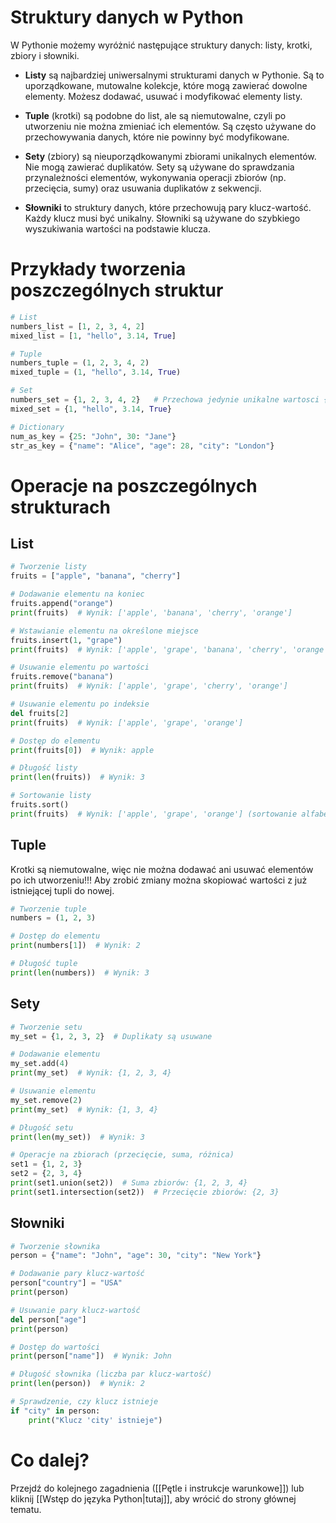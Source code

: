 # Struktury danych w Python

W Pythonie możemy wyróżnić następujące struktury danych: listy, krotki, zbiory i słowniki.

- **Listy** są najbardziej uniwersalnymi strukturami danych w Pythonie. Są to uporządkowane, mutowalne kolekcje, które mogą zawierać dowolne elementy. Możesz dodawać, usuwać i modyfikować elementy listy.

- **Tuple** (krotki) są podobne do list, ale są niemutowalne, czyli po utworzeniu nie można zmieniać ich elementów. Są często używane do przechowywania danych, które nie powinny być modyfikowane.

- **Sety** (zbiory) są nieuporządkowanymi zbiorami unikalnych elementów. Nie mogą zawierać duplikatów. Sety są używane do sprawdzania przynależności elementów, wykonywania operacji zbiorów (np. przecięcia, sumy) oraz usuwania duplikatów z sekwencji.

- **Słowniki** to struktury danych, które przechowują pary klucz-wartość. Każdy klucz musi być unikalny. Słowniki są używane do szybkiego wyszukiwania wartości na podstawie klucza.

# Przykłady tworzenia poszczególnych struktur

```Python
# List
numbers_list = [1, 2, 3, 4, 2]
mixed_list = [1, "hello", 3.14, True]

# Tuple
numbers_tuple = (1, 2, 3, 4, 2)
mixed_tuple = (1, "hello", 3.14, True)

# Set
numbers_set = {1, 2, 3, 4, 2}   # Przechowa jedynie unikalne wartosci {1,2,3,4} 
mixed_set = {1, "hello", 3.14, True}

# Dictionary
num_as_key = {25: "John", 30: "Jane"}
str_as_key = {"name": "Alice", "age": 28, "city": "London"}
```

# Operacje na poszczególnych strukturach

## List

```Python
# Tworzenie listy
fruits = ["apple", "banana", "cherry"]

# Dodawanie elementu na koniec
fruits.append("orange")
print(fruits)  # Wynik: ['apple', 'banana', 'cherry', 'orange']

# Wstawianie elementu na określone miejsce
fruits.insert(1, "grape")
print(fruits)  # Wynik: ['apple', 'grape', 'banana', 'cherry', 'orange']

# Usuwanie elementu po wartości
fruits.remove("banana")
print(fruits)  # Wynik: ['apple', 'grape', 'cherry', 'orange']

# Usuwanie elementu po indeksie
del fruits[2]
print(fruits)  # Wynik: ['apple', 'grape', 'orange']

# Dostęp do elementu
print(fruits[0])  # Wynik: apple

# Długość listy
print(len(fruits))  # Wynik: 3

# Sortowanie listy
fruits.sort()
print(fruits)  # Wynik: ['apple', 'grape', 'orange'] (sortowanie alfabetyczne)
```

## Tuple

Krotki są niemutowalne, więc nie można dodawać ani usuwać elementów po ich utworzeniu!!! Aby zrobić zmiany można skopiować wartości z już istniejącej tupli do nowej.
```Python
# Tworzenie tuple
numbers = (1, 2, 3)

# Dostęp do elementu
print(numbers[1])  # Wynik: 2

# Długość tuple
print(len(numbers))  # Wynik: 3
```

## Sety

```Python
# Tworzenie setu
my_set = {1, 2, 3, 2}  # Duplikaty są usuwane

# Dodawanie elementu
my_set.add(4)
print(my_set)  # Wynik: {1, 2, 3, 4}

# Usuwanie elementu
my_set.remove(2)
print(my_set)  # Wynik: {1, 3, 4}

# Długość setu
print(len(my_set))  # Wynik: 3

# Operacje na zbiorach (przecięcie, suma, różnica)
set1 = {1, 2, 3}
set2 = {2, 3, 4}
print(set1.union(set2))  # Suma zbiorów: {1, 2, 3, 4}
print(set1.intersection(set2))  # Przecięcie zbiorów: {2, 3}
```

## Słowniki

```Python
# Tworzenie słownika
person = {"name": "John", "age": 30, "city": "New York"}

# Dodawanie pary klucz-wartość
person["country"] = "USA"
print(person)

# Usuwanie pary klucz-wartość
del person["age"]
print(person)

# Dostęp do wartości
print(person["name"])  # Wynik: John

# Długość słownika (liczba par klucz-wartość)
print(len(person))  # Wynik: 2

# Sprawdzenie, czy klucz istnieje
if "city" in person:
    print("Klucz 'city' istnieje")
```

# Co dalej?
Przejdź do kolejnego zagadnienia ([[Pętle i instrukcje warunkowe]]) lub kliknij [[Wstęp do języka Python|tutaj]], aby wrócić do strony głównej tematu.